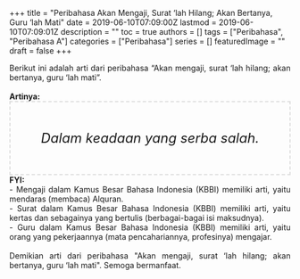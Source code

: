 +++
title = "Peribahasa Akan Mengaji, Surat ‘lah Hilang; Akan Bertanya, Guru ‘lah Mati"
date = 2019-06-10T07:09:00Z
lastmod = 2019-06-10T07:09:01Z
description = ""
toc = true
authors = []
tags = ["Peribahasa", "Peribahasa A"]
categories = ["Peribahasa"]
series = []
featuredImage = ""
draft = false
+++

<div dir="ltr" style="text-align: left;" trbidi="on"><div style="text-align: justify;">Berikut ini adalah arti dari peribahasa “Akan mengaji, surat ‘lah hilang; akan bertanya, guru ‘lah mati”.</div><br /><div style="text-align: justify;"><b>Artinya:</b></div><div style="border: 2px dashed #ddd; font-size: 24px; height: auto; margin: 0 auto; padding: 50px; text-align: center; width: auto;"><i>Dalam keadaan yang serba salah.</i></div><div style="text-align: justify;"><b>FYI:</b><br />- Mengaji dalam Kamus Besar Bahasa Indonesia (KBBI) memiliki arti, yaitu mendaras (membaca) Alquran.<br />- Surat dalam Kamus Besar Bahasa Indonesia (KBBI) memiliki arti, yaitu kertas dan sebagainya yang bertulis (berbagai-bagai isi maksudnya).<br />- Guru dalam Kamus Besar Bahasa Indonesia (KBBI) memiliki arti, yaitu orang yang pekerjaannya (mata pencahariannya, profesinya) mengajar.<br /><br /></div><div style="text-align: justify;">Demikian arti dari peribahasa "Akan mengaji, surat ‘lah hilang; akan bertanya, guru ‘lah mati". Semoga bermanfaat.</div></div>
